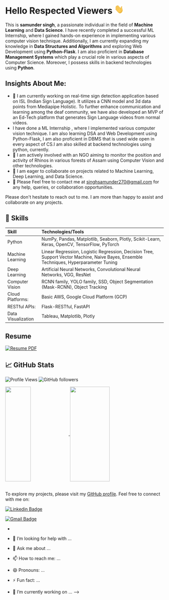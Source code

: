 # Hello Respected Viewers <img src="https://github.com/AsadAzam/AsadAzam/blob/master/wave.gif" width="30px" height="30px">

This is **samunder singh**, a passionate individual in the field of **Machine Learning** and **Data Science**. 
I have recently completed a successful ML Internship, where I gained hands-on experience in implementing various computer vision technique. Additionally, I am currently expanding my knowledge in **Data Structures and Algorithms** and exploring Web Development using **Python-Flask**. I am also proficient in **Database Management Systems** which play a crucial role in various aspects of Computer Science. Moreover, I possess skills in backend technologies using **Python**.

## Insights About Me:

- 🔭 I am currently working on real-time sign detection application based on ISL (Indian Sign Language). It utilizes a CNN model and 3d data points from Mediapipe Holistic. To further enhance communication and learning among the deaf community, we have also developed an MVP of an Ed-Tech platform that generates Sign Language videos from normal videos.
- I have done a ML Internship , where I implemented various computer vision technique. I am also learning DSA and Web Development using Python-Flask, I am also proficient in  DBMS that is used wide open in every aspect of CS.I am also skilled at backend technologies using python, currently.  
- 🌱 I am actively involved with an NGO aiming to monitor the position and activity of Rhinos in various forests of Assam using Computer Vision and other technologies.
- 👯 I am eager to collaborate on projects related to Machine Learning, Deep Learning, and Data Science.
- 💬 Please Feel free to contact me at singhsamunder270@gmail.com for any help, queries, or collaboration opportunities.

Please don't hesitate to reach out to me. I am more than happy to assist and collaborate on any projects.

## :notebook_with_decorative_cover: Skills

| Skill | Technologies/Tools |
|:--|:------------|
| Python | NumPy, Pandas, Matplotlib, Seaborn, Plotly, Scikit-Learn, Keras, OpenCV, TensorFlow, PyTorch |
| Machine Learning | Linear Regression, Logistic Regression, Decision Tree, Support Vector Machine, Naive Bayes, Ensemble Techniques, Hyperparameter Tuning |
| Deep Learning | Artificial Neural Networks, Convolutional Neural Networks, VGG, ResNet |
| Computer Vision | RCNN family, YOLO family, SSD, Object Segmentation (Mask-RCNN), Object Tracking |
|Cloud Platforms:| Basic AWS, Google Cloud Platform (GCP) |
| RESTful APIs: | Flask-RESTful, FastAPI|
| Data Visualization | Tableau, Matplotlib, Plotly |


## Resume

[![Resume PDF](https://img.shields.io/badge/View%20Resume-PDF-blue)](https://drive.google.com/file/d/1HcspY18g5uxRrvlRxT9iDwquLHYzv6gy/view?usp=sharing)



## &#x1f4c8; GitHub Stats


![Profile Views](https://komarev.com/ghpvc/?username=samthakur587&color=blue) ![GitHub followers](https://img.shields.io/github/followers/samthakur587?label=Follow&style=social)


<a href="https://github.com/samthakur587">
  <img align="center" src="https://github-readme-stats.vercel.app/api/top-langs/?username=samthakur587&hide=java,html&title_color=ffffff&text_color=c9cacc&icon_color=2bbc8a&bg_color=1d1f21" height="300" width="40%"/>
</a>
<a href="https://github.com/samthakur587">
  <img align="center" src="https://github-readme-stats.vercel.app/api?username=samthakur587&show_icons=true&title_color=ffffff&icon_color=bb2acf&text_color=daf7dc&bg_color=151515" height="300" width="50%"/>
</a>
<br>
<br>

To explore my projects, please visit my [GitHub profile](https://github.com/samthakur587).
Feel free to connect with me on:

[![Linkedin Badge](https://img.shields.io/badge/-LinkedIn-blue?style=flat-square&logo=Linkedin&logoColor=white&link=https://www.linkedin.com/in/samunder-singh/)](https://www.linkedin.com/in/samunder-singh/)

[![Gmail Badge](https://img.shields.io/badge/-Gmail-c14438?style=flat-square&logo=Gmail&logoColor=white&link=mailto:singhsamunder270@gmail.com)](mailto:singhsamunder270@gmail.com)

- 
- 🤔 I’m looking for help with ...
- 💬 Ask me about ...
- 📫 How to reach me: ...
- 😄 Pronouns: ...
- ⚡ Fun fact: ...

- 🔭 I’m currently working on ...
-->
 
